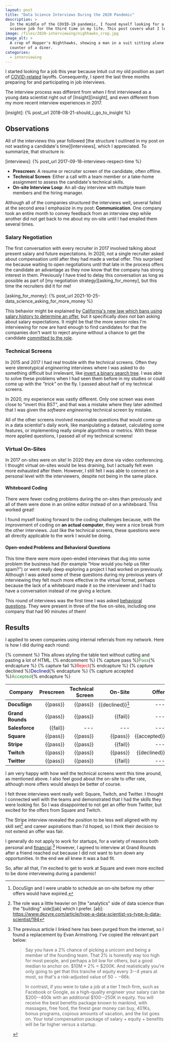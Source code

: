 ```yaml
---
layout: post
title: "Data Science Interviews During the 2020 Pandemic"
description: >
  In the middle of the COVID-19 pandemic, I found myself looking for a data
  science job for the third time in my life. This post covers what I learned.
image: /files/2020-interviewing/nighhawks_crop.jpg
image_alt: >
  A crop of Hopper's Nighthawks, showing a man in a suit sitting alone at the
  counter of a diner.
categories:
  - interviewing
---
```


I started looking for a job this year because Intuit cut my old position as
part of [COVID-related][covid] layoffs. Consequently, I spent the last three
months preparing for and participating in job interviews.

[covid]: https://en.wikipedia.org/wiki/COVID-19_pandemic

The interview process was different from when I first interviewed as a young
data scientist right out of [Insight][insight], and even different from my
more recent interview experiences in 2017.

[insight]: {% post_url 2018-08-21-should_i_go_to_insight %}

## Observations

All of the interviews this year followed [the structure I outlined in my post
on not wasting a candidate's time][interviews], which I appreciated. To summarize, 
that structure is:

[interviews]: {% post_url 2017-09-18-interviews-respect-time %}

- **Prescreen**: A resume or recruiter screen of the candidate, often offline.
- **Technical Screen**: Either a call with a team member or a take-home 
  assignment to assess the candidate's technical skills.
- **On-site Interview Loop**: An all-day interview with multiple team members
  and the hiring manager.

Although all of the companies structured the interviews well, several failed
at the second area I emphasize in my post: **Communication**. One company took
an entire month to convey feedback from an interview step while another did
not get back to me about my on-site until I had emailed them several times.

### Salary Negotiation

The first conversation with every recruiter in 2017 involved talking about
present salary and future expectations. In 2020, not a single recruiter asked
about compensation until after they had made a verbal offer. This surprised me
because waiting to open negotiations until that late in the process offers the
candidate an advantage as they now know that the company has strong interest
in them. Previously I have tried to delay this conversation as long as
possible as part of [my negotiation strategy][asking_for_money], but this time
the recruiters did it for me!

[asking_for_money]: {% post_url 2021-10-25-data_science_asking_for_more_money %}

This behavior might be explained by [California's new law which bans using
salary history to determine an offer][salary_law], but it specifically _does
not_ ban asking about salary expectations. It might be that the more senior
roles I'm interviewing for now are hard enough to find candidates for that the
companies don't want to reject anyone without a chance to get the candidate
[committed to the role][loss].

[salary_law]: https://leginfo.legislature.ca.gov/faces/codes_displaySection.xhtml?sectionNum=432.3&lawCode=LAB
[loss]: https://en.wikipedia.org/wiki/Loss_aversion

### Technical Screens

In 2015 and 2017 I had real trouble with the technical screens. Often they
were stereotypical _engineering_ interviews where I was asked to do something
difficult but irrelevant, like [invert a binary search tree][tweet]. I was
able to solve these problems when I had seen them before in my studies or
could come up with the _"trick"_ on the fly. I passed about half of my
technical screens.

[tweet]: https://twitter.com/mxcl/status/608682016205344768

In 2020, my experience was vastly different. Only one screen was even close to
"invert this BST", and that was a mistake where they later admitted that I was
given the _software engineering_ technical screen by mistake.

All of the other screens involved reasonable questions that would come up in a
data scientist's daily work, like manipulating a dataset, calculating some
features, or implementing really simple algorithms or metrics. With these more
applied questions, I passed all of my technical screens!

### Virtual On-Sites

In 2017 on-sites were on site! In 2020 they are done via video conferencing. I
thought virtual on-sites would be less draining, but I actually felt even more
exhausted after them. However,  I still felt I was able to connect on a
personal level with the interviewers, despite not being in the same place.

#### Whiteboard Coding

There were fewer coding problems during the on-sites than previously and all
of them were done in an online editor instead of on a whiteboard. This worked
great!

I found myself looking forward to the coding challenges because, with the
improvement of coding on **an actual computer**, they were a nice break from
the other interviews. Just like the technical screens, these questions were
all directly applicable to the work I would be doing.

#### Open-ended Problems and Behavioral Questions

This time there were more open-ended interviews that dug into some problem the
business had (for example "How would you help us filter spam?") or went really
deep exploring a project I had worked on previously. Although I was asked some
of these questions during my previous years of interviewing they felt much
more effective in the virtual format, perhaps because the lack of a whiteboard
made it so the interviewer and I had to have a conversation instead of me
giving a lecture.

This round of interviews was the first time I was asked [behavioral
questions][behave]. They were present in three of the five on-sites, including
one company that had 90 minutes of them!

[behave]: https://en.wikipedia.org/wiki/Job_interview#Behavioral_interview_questions

## Results

I applied to seven companies using internal referrals from my network. Here is
how I did during each round:

{% comment %} This allows styling the table text without cutting and pasting a
lot of HTML. {% endcomment %}
{% capture pass %}<span style="color:ForestGreen">Pass</span>{% endcapture %}
{% capture fail %}<span style="color:Red">Reject</span>{% endcapture %}
{% capture declined %}<span style="color:DarkBlue">Declined</span>{% endcapture %}
{% capture accepted %}<span style="color:ForestGreen">Accepted</span>{% endcapture %}

| **Company**      | Prescreen | Technical Screen |                 On-Site |        Offer |
|------------------|----------:|-----------------:|------------------------:|-------------:|
| **DocuSign**     |  {{pass}} |         {{pass}} | {{declined}}[^docusign] |          --- |
| **Grand Rounds** |  {{pass}} |         {{pass}} |                {{fail}} |          --- |
| **Salesforce**   |  {{fail}} |              --- |                     --- |          --- |
| **Square**       |  {{pass}} |         {{pass}} |                {{pass}} | {{accepted}} |
| **Stripe**       |  {{pass}} |         {{pass}} |                {{fail}} |          --- |
| **Twitch**       |  {{pass}} |         {{pass}} |                {{pass}} | {{declined}} |
| **Twitter**      |  {{pass}} |         {{pass}} |                {{fail}} |          --- |

[^docusign]: DocuSign and I were unable to schedule an on-site before my other offers would have expired.

I am very happy with how well the technical screens went this time around, as
mentioned above. I also feel good about the on-site to offer rate, although
more offers would always be better of course.

I felt three interviews went really well: Square, Twitch, and Twitter. I
thought I connected well with the teams and demonstrated that I had the skills
they were looking for. So I was disappointed to not get an offer from Twitter,
but excited for the offers from Square and Twitch.

The Stripe interview revealed the position to be less well aligned with my
skill set[^ab] and career aspirations than I'd hoped, so I think their
decision to not extend an offer was fair.

[^ab]: The role was a little heavier on [the "analytics" side of data science than the "building" side][ab] which I prefer.
[ab]: https://www.dezyre.com/article/type-a-data-scientist-vs-type-b-data-scientist/194

I generally do not apply to work for startups, for a variety of reasons both
personal and [financial][sense].[^sense] However, I agreed to interview at
Grand Rounds after a friend reached out because I did not want to turn down
any opportunities. In the end we all knew it was a bad fit.

[sense]: https://every.to/napkin-math/you-probably-shouldn-t-work-at-a-startup-9387b632-345c-4a22-bac0-3cb92f0eecf1
[^sense]: The previous article I linked here has been purged from the
      internet, so I found a replacement by Evan Armstrong. I've copied the
      relevant part below:

      > Say you have a 2% chance of picking a unicorn and being a member of
      > the founding team. That 2% is honestly way too high for most people,
      > and perhaps a bit low for others, but a good median to anchor on. $10M
      > \* 2% = $200K. And realistically you're only going to get that this
      > tranche of equity every 3--4 years at most, so that's a risk-adjusted
      > value of $50--$66k.
      >
      > In contrast, if you were to take a job at a tier 1 tech firm, such as
      > Facebook or Google, as a high-quality engineer your salary can be
      > $200--400k with an additional $100--250K in equity. You will receive the
      > best benefits package known to mankind, with massages, free food, the
      > finest gear money can buy, 401Ks, bonus programs, copious amounts of
      > vacation, and the list goes on. Your total compensation package of
      > salary + equity + benefits will be far higher versus a startup. 


So, after all that, I'm excited to get to work at Square and even more excited
to be done interviewing during a pandemic!
